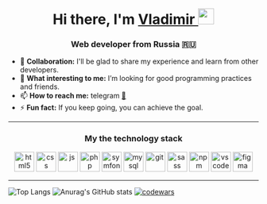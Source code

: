 <h1 align="center">Hi there, I'm <a href="[https://vladimirmakarof.github.io/Project-rsschool-cv/](https://vladimirmakarof.github.io/makarov-cv/)" target="_blank">Vladimir </a> 
<img src="https://github.com/blackcater/blackcater/raw/main/images/Hi.gif" height="32"/></h1>
<h3 align="center">Web developer from Russia 🇷🇺</h3>


<!-- - 🔭 I’m currently working on ... -->

- 👯 **Сollaboration:** I'll be glad to share my experience and learn from other developers.
- 🧐 **What interesting to me:** I’m looking for good programming practices and friends.
- 📫 **How to reach me:** telegram <a href="https://t.me/Vladimir_Makarof"> 💬</a>
- ⚡ **Fun fact:** If you keep going, you can achieve the goal.

***
 <h3 align="center">My the technology stack</h3>
<p align="center">  
<img src="https://github.com/VladimirMakarof/devicon/blob/master/icons/html5/html5-original.svg" alt="html5" width="40" height="40"/>
<img src="https://github.com/VladimirMakarof/devicon/blob/master/icons/css3/css3-original.svg" alt="css" width="40" height="40"/> 
<img src="https://github.com/VladimirMakarof/devicon/blob/master/icons/javascript/javascript-original.svg" alt="js" width="40" height="40"/> 
<img src="https://github.com/VladimirMakarof/devicon/blob/master/icons/php/php-original.svg" alt="php" width="40" height="40"/> 
<img src="https://github.com/VladimirMakarof/devicon/blob/master/icons/symfony/symfony-original.svg" alt="symfony" width="40" height="40"/> 
<img src="https://github.com/VladimirMakarof/devicon/blob/master/icons/mysql/mysql-original.svg" alt="mysql" width="40" height="40"/> 
<img src="https://github.com/VladimirMakarof/devicon/blob/master/icons/git/git-original.svg" alt="git" width="40" height="40"/>  
<img src="https://github.com/VladimirMakarof/devicon/blob/master/icons/sass/sass-original.svg" alt="sass" width="40" height="40"/>
<img src="https://github.com/VladimirMakarof/devicon/blob/master/icons/npm/npm-original-wordmark.svg" alt="npm" width="40" height="40"/> 
<img src="https://github.com/VladimirMakarof/devicon/blob/master/icons/vscode/vscode-original-wordmark.svg" alt="vscode" width="40" height="40"/>  
<img src="https://github.com/VladimirMakarof/devicon/blob/master/icons/figma/figma-original.svg" alt="figma" width="40" height="40"/> 
</p>

***

  
![Top Langs](https://github-readme-stats.vercel.app/api/top-langs/?username=VladimirMakarof&layout=compact) ![Anurag's GitHub stats](https://github-readme-stats.vercel.app/api?username=VladimirMakarof&count_private=true&hide=contribs,issues&show_icons=true) [![codewars](https://www.codewars.com/users/VladimirMakarof/badges/large)](https://www.codewars.com/users/VladimirMakarof)   




